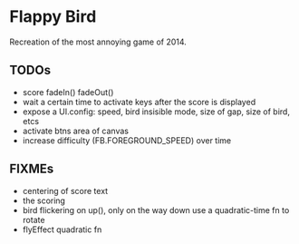 Flappy Bird
===========

Recreation of the most annoying game of 2014.

TODOs
-----
* score fadeIn() fadeOut()
* wait a certain time to activate keys after the score is displayed
* expose a UI.config: speed, bird insisible mode, size of gap, size of bird, etcs
* activate btns area of canvas
* increase difficulty (FB.FOREGROUND_SPEED) over time

FIXMEs
------
* centering of score text
* the scoring
* bird flickering on up(), only on the way down use a quadratic-time fn to rotate
* flyEffect quadratic fn
